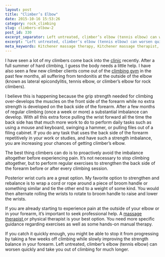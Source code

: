 ```yaml
---
layout: post
title: "Climber’s Elbow"
date: 2015-10-16 15:53:26
category: rock_climbing
slug: climbers-elbow-2
post_id: 330
excerpt_separator: Left untreated, climber’s elbow (tennis elbow) can worsen quickly and take you out of climbing for a long time. If you catch it quickly enough, you might be able to stop it from progressing by taking a few weeks off climbing while slowly improving the strength balance in your forearm.
excerpt: "Left untreated, climber’s elbow (tennis elbow) can worsen quickly and take you out of climbing for a long time. If you catch it quickly enough, you might be able to stop it from progressing by taking a few weeks off climbing while slowly improving the strength balance in your forearm."
meta_keywords: Kitchener massage therapy, Kitchener massage therapist, massage therapist Kitchener , massage therapy Kitchener, Kitchener registered massage therapy, Kitchener registered massage therapist, registered massage therapist Kitchener , registered massage therapy Kitchener, Deep tissue massage, massage, sports massage, Kitchener sports massage, massage therapy, massage therapist, registered massage therapist, registered massage therapy, climbing, climbing injury, elbow injury 
---
```

<p>I have seen a lot of my climbers come back into the <a title="Massage Therapy Clinic Contact Info" href="{{site.url}}/contact/index.html">clinic</a> recently. After a full summer of hard climbing, I guess the body needs a little help. I have also seen a few new climber clients come out of the <a title="kitchener Local Climbing gym" href="http://grandriverrocks.com/">climbing gym</a> in the past few months, all suffering from tendonitis at the outside of the elbow (known as lateral epicondylitis, tennis elbow, or climber’s elbow for rock climbers).

</p>

<p>I believe this is happening because the grip strength needed for climbing over-develops the muscles on the front side of the forearm while no extra strength is developed on the back side of the forearm. After a few months of regular climbing (once a week or more) a substantial imbalance can develop. With all this extra force pulling the wrist forward all the time the back side has that much more work to do to perform daily tasks such as using a mouse and keyboard, swinging a hammer, or pulling files out of a filing cabinet. If you do any task that uses the back side of the forearm repetitively in your work or studies, and have such a strength imbalance, you are increasing your chances of getting climber’s elbow.</p>

<p>The best thing climbers can do is to proactively avoid the imbalance altogether before experiencing pain. It’s not necessary to stop climbing altogether, but to perform regular exercises to strengthen the back side of the forearm before or after every climbing session.</p>

<p>Posterior wrist curls are a great option. My favorite option to strengthen and rebalance is to wrap a cord or rope around a piece of broom handle or something similar and tie the other end to a weight of some kind. You would then alternate rolling the wrists to rotate to broom handle to raise and lower the wrists.</p>

<p>If you are already starting to experience pain at the outside of your elbow or in your forearm, it’s important to seek professional help. A <a title="Kitchener Waterloo Massage Therapist" href="{{site.url}}/about/index.html">massage therapist </a>or physical therapist is your best option. You need more specific guidance regarding exercises as well as some hands-on manual therapy.</p>

<p>If you catch it quickly enough, you might be able to stop it from progressing by taking a few weeks off climbing while slowly improving the strength balance in your forearm. Left untreated, climber’s elbow (tennis elbow) can worsen quickly and take you out of climbing for much longer.</p>
